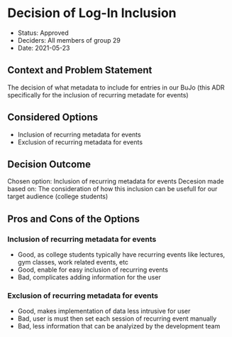 # Decision of Log-In Inclusion

* Status: Approved
* Deciders: All members of group 29
* Date: 2021-05-23

## Context and Problem Statement

The decision of what metadata to include for entries in our BuJo (this ADR specifically for the inclusion of recurring metadate for events)

## Considered Options

* Inclusion of recurring metadata for events
* Exclusion of recurring metadata for events

## Decision Outcome

Chosen option: Inclusion of recurring metadata for events
Decesion made based on: The consideration of how this inclusion can be usefull for our target audience (college students)

## Pros and Cons of the Options

### Inclusion of recurring metadata for events

* Good, as college students typically have recurring events like lectures, gym classes, work related events, etc
* Good, enable for easy inclusion of recurring events
* Bad, complicates adding information for the user

### Exclusion of recurring metadata for events

* Good, makes implementation of data less intrusive for user
* Bad, user is must then set each session of recurring event manually 
* Bad, less information that can be analyized by the development team
